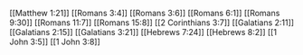 [[Matthew 1:21]]
[[Romans 3:4]]
[[Romans 3:6]]
[[Romans 6:1]]
[[Romans 9:30]]
[[Romans 11:7]]
[[Romans 15:8]]
[[2 Corinthians 3:7]]
[[Galatians 2:11]]
[[Galatians 2:15]]
[[Galatians 3:21]]
[[Hebrews 7:24]]
[[Hebrews 8:2]]
[[1 John 3:5]]
[[1 John 3:8]]
